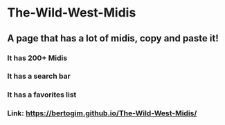 # The-Wild-West-Midis
## A page that has a lot of midis, copy and paste it!
### It has 200+ Midis
### It has a search bar
### It has a favorites list

### Link: https://bertogim.github.io/The-Wild-West-Midis/

